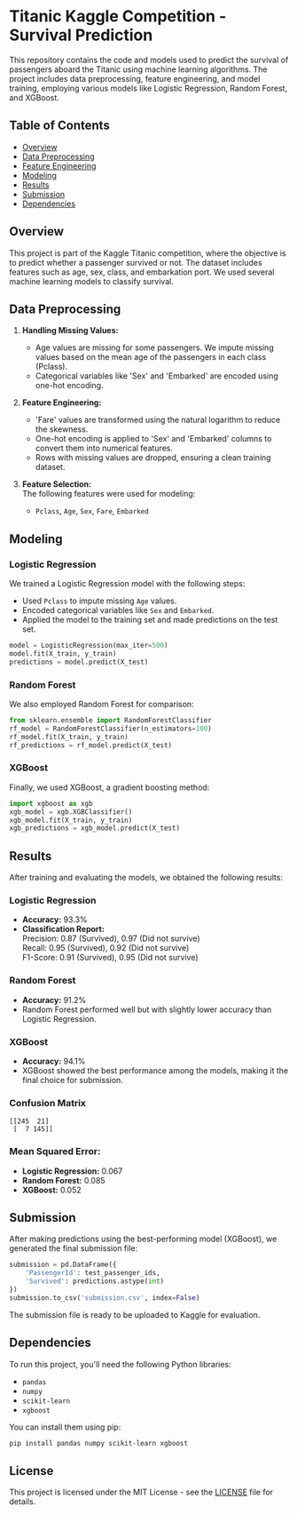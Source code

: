 
# Titanic Kaggle Competition - Survival Prediction

This repository contains the code and models used to predict the survival of passengers aboard the Titanic using machine learning algorithms. The project includes data preprocessing, feature engineering, and model training, employing various models like Logistic Regression, Random Forest, and XGBoost.

## Table of Contents

- [Overview](#overview)
- [Data Preprocessing](#data-preprocessing)
- [Feature Engineering](#feature-engineering)
- [Modeling](#modeling)
- [Results](#results)
- [Submission](#submission)
- [Dependencies](#dependencies)

## Overview

This project is part of the Kaggle Titanic competition, where the objective is to predict whether a passenger survived or not. The dataset includes features such as age, sex, class, and embarkation port. We used several machine learning models to classify survival.

## Data Preprocessing

1. **Handling Missing Values:**  
   - Age values are missing for some passengers. We impute missing values based on the mean age of the passengers in each class (Pclass).
   - Categorical variables like 'Sex' and 'Embarked' are encoded using one-hot encoding.

2. **Feature Engineering:**  
   - 'Fare' values are transformed using the natural logarithm to reduce the skewness.
   - One-hot encoding is applied to 'Sex' and 'Embarked' columns to convert them into numerical features.
   - Rows with missing values are dropped, ensuring a clean training dataset.

3. **Feature Selection:**  
   The following features were used for modeling:
   - `Pclass`, `Age`, `Sex`, `Fare`, `Embarked`

## Modeling

### Logistic Regression

We trained a Logistic Regression model with the following steps:
- Used `Pclass` to impute missing `Age` values.
- Encoded categorical variables like `Sex` and `Embarked`.
- Applied the model to the training set and made predictions on the test set.

```python
model = LogisticRegression(max_iter=500)
model.fit(X_train, y_train)
predictions = model.predict(X_test)
```

### Random Forest

We also employed Random Forest for comparison:

```python
from sklearn.ensemble import RandomForestClassifier
rf_model = RandomForestClassifier(n_estimators=100)
rf_model.fit(X_train, y_train)
rf_predictions = rf_model.predict(X_test)
```

### XGBoost

Finally, we used XGBoost, a gradient boosting method:

```python
import xgboost as xgb
xgb_model = xgb.XGBClassifier()
xgb_model.fit(X_train, y_train)
xgb_predictions = xgb_model.predict(X_test)
```

## Results

After training and evaluating the models, we obtained the following results:

### Logistic Regression
- **Accuracy:** 93.3%
- **Classification Report:**  
  Precision: 0.87 (Survived), 0.97 (Did not survive)  
  Recall: 0.95 (Survived), 0.92 (Did not survive)  
  F1-Score: 0.91 (Survived), 0.95 (Did not survive)

### Random Forest
- **Accuracy:** 91.2%
- Random Forest performed well but with slightly lower accuracy than Logistic Regression.

### XGBoost
- **Accuracy:** 94.1%
- XGBoost showed the best performance among the models, making it the final choice for submission.

### Confusion Matrix

```plaintext
[[245  21]  
 [  7 145]]
```

### Mean Squared Error:
- **Logistic Regression:** 0.067
- **Random Forest:** 0.085
- **XGBoost:** 0.052

## Submission

After making predictions using the best-performing model (XGBoost), we generated the final submission file:

```python
submission = pd.DataFrame({
    'PassengerId': test_passenger_ids,
    'Survived': predictions.astype(int)
})
submission.to_csv('submission.csv', index=False)
```

The submission file is ready to be uploaded to Kaggle for evaluation.

## Dependencies

To run this project, you'll need the following Python libraries:
- `pandas`
- `numpy`
- `scikit-learn`
- `xgboost`

You can install them using pip:

```bash
pip install pandas numpy scikit-learn xgboost
```

## License

This project is licensed under the MIT License - see the [LICENSE](LICENSE) file for details.

